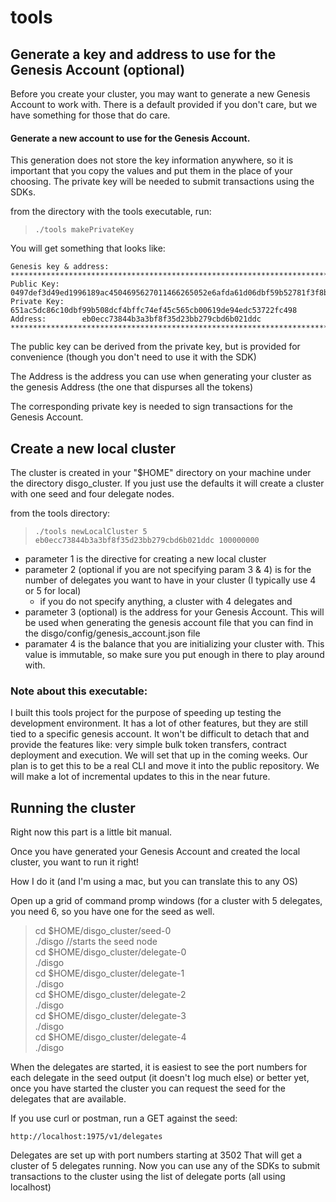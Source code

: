 # tools

## Generate a key and address to use for the Genesis Account (optional)

Before you create your cluster, you may want to generate a new Genesis Account to work with. There is a default provided if you don't care, but we have something for those that do care.

#### Generate a new account to use for the Genesis Account.
This generation does not store the key information anywhere, so it is important that you copy the values and put them in the place of your choosing.  The private key will be needed to submit transactions using the SDKs.

from the directory with the tools executable, run:

> `./tools makePrivateKey`

You will get something that looks like:

```
Genesis key & address:
***********************************************************************************************************************************************************
Public Key:		0497def3d49ed1996189ac4504695627011466265052e6afda61d06dbf59b52781f3f8bfbb64e12dd59f9134a034cade46bb8d54cdfc0e91ae4433e568bd40dfd4
Private Key:	651ac5dc86c10dbf99b508dcf4bffc74ef45c565cb00619de94edc53722fc498
Address:		eb0ecc73844b3a3bf8f35d23bb279cbd6b021ddc
***********************************************************************************************************************************************************
```

The public key can be derived from the private key, but is provided for convenience (though you don't need to use it with the SDK)

The Address is the address you can use when generating your cluster as the genesis Address (the one that dispurses all the tokens)

The corresponding private key is needed to sign transactions for the Genesis Account.


## Create a new local cluster

The cluster is created in your "$HOME" directory on your machine under the directory disgo_cluster.  If you just use the defaults it will create a cluster with one seed and four delegate nodes.

from the tools directory:

> `./tools newLocalCluster 5 eb0ecc73844b3a3bf8f35d23bb279cbd6b021ddc 100000000`

 - parameter 1 is the directive for creating a new local cluster
 - parameter 2 (optional if you are not specifying param 3 & 4) is for the number of delegates you want to have in your cluster (I typically use 4 or 5 for local)
 	- if you do not specify anything, a cluster with 4 delegates and  
 - parameter 3 (optional) is the address for your Genesis Account.  This will be used when generating the genesis account file that you can find in the disgo/config/genesis_account.json file
 - paramater 4 is the balance that you are initializing your cluster with.  This value is immutable, so make sure you put enough in there to play around with.

 
 ### Note about this executable:
 I built this tools project for the purpose of speeding up testing the development environment.  It has a lot of other features, but they are still tied to a specific genesis account.  It won't be difficult to detach that and provide the features like: very simple bulk token transfers, contract deployment and execution.  We will set that up in the coming weeks.  Our plan is to get this to be a real CLI and move it into the public repository. We will make a lot of incremental updates to this in the near future.
 
## Running the cluster

Right now this part is a little bit manual.

Once you have generated your Genesis Account and created the local cluster, you want to run it right!

How I do it (and I'm using a mac, but you can translate this to any OS)

Open up a grid of command promp windows (for a cluster with 5 delegates, you need 6, so you have one for the seed as well.

> cd $HOME/disgo_cluster/seed-0  
> ./disgo  //starts the seed node  
> cd $HOME/disgo_cluster/delegate-0  
> ./disgo  
> cd $HOME/disgo_cluster/delegate-1  
> ./disgo  
> cd $HOME/disgo_cluster/delegate-2  
> ./disgo  
> cd $HOME/disgo_cluster/delegate-3  
> ./disgo  
> cd $HOME/disgo_cluster/delegate-4  
> ./disgo  

When the delegates are started, it is easiest to see the port numbers for each delegate in the seed output (it doesn't log much else) or better yet, once you have started the cluster you can request the seed for the delegates that are available.

If you use curl or postman, run a GET against the seed:

```http://localhost:1975/v1/delegates```


Delegates are set up with port numbers starting at 3502
That will get a cluster of 5 delegates running.  Now you can use any of the SDKs to submit transactions to the cluster using the list of delegate ports (all using localhost)

